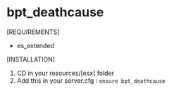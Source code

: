 # bpt_deathcause

[REQUIREMENTS]
* es_extended

[INSTALLATION]

1) CD in your resources/[esx] folder
2) Add this in your server.cfg :
``ensure bpt_deathcause``
